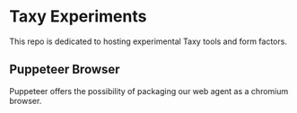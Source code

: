 # Taxy Experiments

This repo is dedicated to hosting experimental Taxy tools and form factors.

## Puppeteer Browser

Puppeteer offers the possibility of packaging our web agent as a chromium browser.

